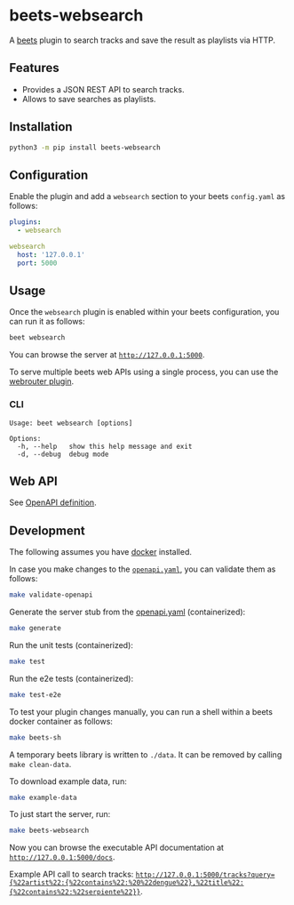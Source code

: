 # beets-websearch

A [beets](https://github.com/beetbox/beets) plugin to search tracks and save the result as playlists via HTTP.

## Features

* Provides a JSON REST API to search tracks.
* Allows to save searches as playlists.

## Installation

```sh
python3 -m pip install beets-websearch
```

## Configuration

Enable the plugin and add a `websearch` section to your beets `config.yaml` as follows:
```yaml
plugins:
  - websearch

websearch
  host: '127.0.0.1'
  port: 5000
```

## Usage

Once the `websearch` plugin is enabled within your beets configuration, you can run it as follows:
```sh
beet websearch
```

You can browse the server at [`http://127.0.0.1:5000`](http://127.0.0.1:5000).

To serve multiple beets web APIs using a single process, you can use the [webrouter plugin](https://github.com/mgoltzsche/beets-webrouter).

### CLI

```
Usage: beet websearch [options]

Options:
  -h, --help   show this help message and exit
  -d, --debug  debug mode
```

## Web API

See [OpenAPI definition](./openapi.yaml).

## Development

The following assumes you have [docker](https://docs.docker.com/engine/install/) installed.

In case you make changes to the [`openapi.yaml`](./openapi.yaml), you can validate them as follows:
```sh
make validate-openapi
```

Generate the server stub from the [openapi.yaml](./openapi.yaml) (containerized):
```sh
make generate
```

Run the unit tests (containerized):
```sh
make test
```

Run the e2e tests (containerized):
```sh
make test-e2e
```

To test your plugin changes manually, you can run a shell within a beets docker container as follows:
```sh
make beets-sh
```

A temporary beets library is written to `./data`.
It can be removed by calling `make clean-data`.

To download example data, run:
```sh
make example-data
```

To just start the server, run:
```sh
make beets-websearch
```

Now you can browse the executable API documentation at [`http://127.0.0.1:5000/docs`](http://127.0.0.1:5000/docs).

Example API call to search tracks: [`http://127.0.0.1:5000/tracks?query={%22artist%22:{%22contains%22:%20%22dengue%22},%22title%22:{%22contains%22:%22serpiente%22}}`](http://127.0.0.1:5000/tracks?query={%22artist%22:{%22contains%22:%20%22dengue%22},%22title%22:{%22contains%22:%22serpiente%22}}).
